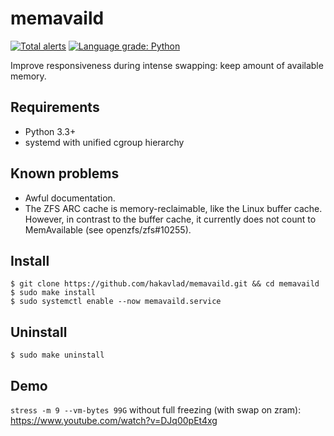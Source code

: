 
# memavaild

[![Total alerts](https://img.shields.io/lgtm/alerts/g/hakavlad/memavaild.svg?logo=lgtm&logoWidth=18)](https://lgtm.com/projects/g/hakavlad/memavaild/alerts/)
[![Language grade: Python](https://img.shields.io/lgtm/grade/python/g/hakavlad/memavaild.svg?logo=lgtm&logoWidth=18)](https://lgtm.com/projects/g/hakavlad/memavaild/context:python)

Improve responsiveness during intense swapping: keep amount of available memory.

## Requirements

- Python 3.3+
- systemd with unified cgroup hierarchy

## Known problems

- Awful documentation.
- The ZFS ARC cache is memory-reclaimable, like the Linux buffer cache. However, in contrast to the buffer cache, it currently does not count to MemAvailable (see openzfs/zfs#10255).

## Install
```
$ git clone https://github.com/hakavlad/memavaild.git && cd memavaild
$ sudo make install
$ sudo systemctl enable --now memavaild.service
```

## Uninstall
```
$ sudo make uninstall
```

## Demo
`stress -m 9 --vm-bytes 99G` without full freezing (with swap on zram): https://www.youtube.com/watch?v=DJq00pEt4xg
